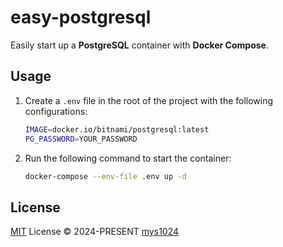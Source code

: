 # easy-postgresql

Easily start up a **PostgreSQL** container with **Docker Compose**.

## Usage

1. Create a `.env` file in the root of the project with the following configurations:

    ```sh
    IMAGE=docker.io/bitnami/postgresql:latest
    PG_PASSWORD=YOUR_PASSWORD
    ```

2. Run the following command to start the container:

    ```sh
    docker-compose --env-file .env up -d
    ```

## License

[MIT](./LICENSE) License &copy; 2024-PRESENT [mys1024](https://github.com/mys1024)
